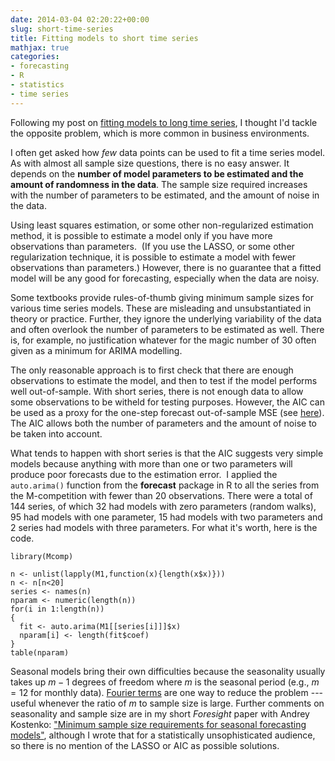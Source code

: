 ```yaml
---
date: 2014-03-04 02:20:22+00:00
slug: short-time-series
title: Fitting models to short time series
mathjax: true
categories:
- forecasting
- R
- statistics
- time series
---
```


Following my post on [fitting models to long time series](/hyndsight/long-time-series/), I thought I'd tackle the opposite problem, which is more common in business environments.

I often get asked how <em>few</em> data points can be used to fit a time series model. As with almost all sample size questions, there is no easy answer. It depends on the **number of model parameters to be estimated and the amount of randomness in the data**. The sample size required increases with the number of parameters to be estimated, and the amount of noise in the data.

<!-- more -->

Using least squares estimation, or some other non-regularized estimation method, it is possible to estimate a model only if you have more observations than parameters.  (If you use the LASSO, or some other regularization technique, it is possible to estimate a model with fewer observations than parameters.) However, there is no guarantee that a fitted model will be any good for forecasting, especially when the data are noisy.

Some textbooks provide rules-of-thumb giving minimum sample sizes for various time series models. These are misleading and unsubstantiated in theory or practice. Further, they ignore the underlying variability of the data and often overlook the number of parameters to be estimated as well. There is, for example, no justification whatever for the magic number of 30 often given as a minimum for ARIMA modelling.

The only reasonable approach is to first check that there are enough observations to estimate the model, and then to test if the model performs well out-of-sample. With short series, there is not enough data to allow some observations to be witheld for testing purposes. However, the AIC can be used as a proxy for the one-step forecast out-of-sample MSE (see [here](/hyndsight/aic/)). The AIC allows both the number of parameters and the amount of noise to be taken into account.

What tends to happen with short series is that the AIC suggests very simple models because anything with more than one or two parameters will produce poor forecasts due to the estimation error.  I applied the `auto.arima()` function from the **forecast** package in R to all the series from the M-competition with fewer than 20 observations. There were a total of 144 series, of which 32 had models with zero parameters (random walks), 95 had models with one parameter, 15 had models with two parameters and 2 series had models with three parameters. For what it's worth, here is the code.


```
library(Mcomp)

n <- unlist(lapply(M1,function(x){length(x$x)}))
n <- n[n<20]
series <- names(n)
nparam <- numeric(length(n))
for(i in 1:length(n))
{
  fit <- auto.arima(M1[[series[i]]]$x)
  nparam[i] <- length(fit$coef)
}
table(nparam)
```

Seasonal models bring their own difficulties because the seasonality usually takes up $m-1$ degrees of freedom where $m$ is the seasonal period (e.g., $m=12$ for monthly data). [Fourier terms](/hyndsight/longseasonality/) are one way to reduce the problem --- useful whenever the ratio of $m$ to sample size is large. Further comments on seasonality and sample size are in my short _Foresight_ paper with Andrey Kostenko: ["Minimum sample size requirements for seasonal forecasting models"](/papers/shortseasonal.pdf), although I wrote that for a statistically unsophisticated audience, so there is no mention of the LASSO or AIC as possible solutions.


